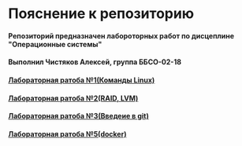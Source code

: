 # Пояснение к репозиторию
#### Репозиторий предназначен лабороторных работ по дисцеплине "Операционные системы"
#### Выполнил Чистяков Алексей, группа ББСО-02-18
#### [Лабораторная ратоба №1(Команды Linux)](https://github.com/nebantepermanentnopls/OSLabReports/tree/master/lab1)
#### [Лабораторная ратоба №2(RAID, LVM)](https://github.com/nebantepermanentnopls/OSLabReports/tree/master/lab2)
#### [Лабораторная ратоба №3(Введеие в git)](https://github.com/nebantepermanentnopls/OSLabReports/tree/master/lab3)
#### [Лабораторная ратоба №5(docker)](https://github.com/nebantepermanentnopls/OSLabReports/tree/master/lab5)
